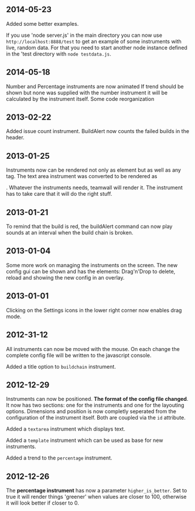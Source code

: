 ## 2014-05-23

Added some better examples.

If you use 'node server.js' in the main directory you can now use `http://localhost:8888/test` to get an example of some instruments with live, random data.
For that you need to start another node instance defined in the 'test directory with `node testdata.js`.

## 2014-05-18

Number and Percentage instruments are now animated
If trend should be shown but none was supplied with the number instrument it will be calculated by the instrument itself.
Some code reorganization

## 2013-02-22

Added issue count instrument. BuildAlert now counts the failed builds in the header.

## 2013-01-25

Instruments now can be rendered not only as <canvas> element but as well as any tag. The text area instrument was converted to be rendered as <div>.
Whatever the instruments needs, teamwall will render it. The instrument has to take care that it will do the right stuff.

## 2013-01-21

To remind that the build is red, the buildAlert command can now play sounds at an interval when the build chain is broken.

## 2013-01-04

Some more work on managing the instruments on the screen. The new config gui can be shown and has the elements: Drag'n'Drop to delete, reload and showing the new config in an overlay.

## 2013-01-01

Clicking on the Settings icons in the lower right corner now enables drag mode.

## 2012-31-12

All instruments can now be moved with the mouse. On each change the complete config file will be written to the javascript console.

Added a title option to `buildchain` instrument.

## 2012-12-29

Instruments can now be positioned. **The format of the config file changed**. It now has two sections: one for the instruments and one for the layouting options. Dimensions and position is now completly seperated from the configuration of the instrument itself. Both are coupled via the `id` attribute.

Added a `textarea` instrument which displays text.

Added a `template` instrument which can be used as base for new instruments.

Added a trend to the `percentage` instrument.

## 2012-12-26

The **percentage instrument** has now a parameter `higher_is_better`. Set to true it will render things 'greener' when values are closer to 100, otherwise it will look better if closer to 0.



